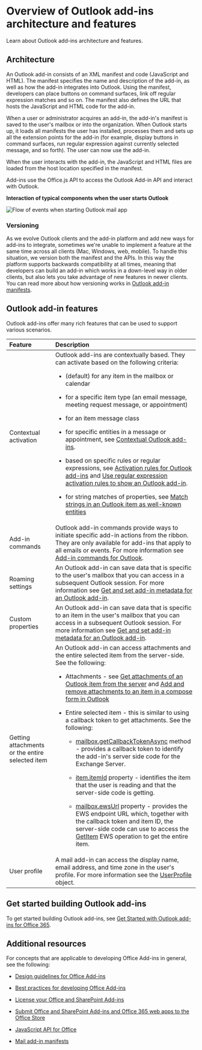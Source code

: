
# Overview of Outlook add-ins architecture and features
Learn about Outlook add-ins architecture and features.




## Architecture

An Outlook add-in consists of an XML manifest and code (JavaScript and HTML). The manifest specifies the name and description of the add-in, as well as how the add-in integrates into Outlook. Using the manifest, developers can place buttons on command surfaces, link off regular expression matches and so on. The manifest also defines the URL that hosts the JavaScript and HTML code for the add-in.

When a user or administrator acquires an add-in, the add-in's manifest is saved to the user's mailbox or into the organization. When Outlook starts up, it loads all manifests the user has installed, processes them and sets up all the extension points for the add-in (for example, display buttons in command surfaces, run regular expression against currently selected message, and so forth). The user can now use the add-in.

When the user interacts with the add-in, the JavaScript and HTML files are loaded from the host location specified in the manifest.

Add-ins use the Office.js API to access the Outlook Add-in API and interact with Outlook.


**Interaction of typical components when the user starts Outlook**

![Flow of events when starting Outlook mail app](../images/olowawecon15_LoadingDOMAgaveRuntime.png)
### Versioning

As we evolve Outlook clients and the add-in platform and add new ways for add-ins to integrate, sometimes we're unable to implement a feature at the same time across all clients (Mac, Windows, web, mobile). To handle this situation, we version both the manifest and the APIs. In this way the platform supports backwards compatibility at all times, meaning that developers can build an add-in which works in a down-level way in older clients, but also lets you take advantage of new features in newer clients. You can read more about how versioning works in [Outlook add-in manifests](../outlook/manifests/manifests.md).


## Outlook add-in features

Outlook add-ins offer many rich features that can be used to support various scenarios.



|**Feature**|**Description**|
|:-----|:-----|
|Contextual activation|Outlook add-ins are contextually based. They can activate based on the following criteria:<ul><li><p>(default) for any item in the mailbox or calendar</p></li><li><p>for a specific item type (an email message, meeting request message, or appointment)</p></li><li><p>for an item message class</p></li><li><p>for specific entities in a message or appointment, see <span sdata="link"><a href="2cd5d8f1-69b3-4a2a-b31e-81a07a7cdd9f.htm">Contextual Outlook add-ins</a></span>. </p></li><li><p>based on specific rules or regular expressions, see <span sdata="link"><a href="b3fd6d69-b968-461d-a40e-6063f4febfe6.htm">Activation rules for Outlook add-ins</a></span> and <span sdata="link"><a href="93504f92-896f-4c80-9205-ba0b125f4290.htm">Use regular expression activation rules to show an Outlook add-in</a></span>. </p></li><li><p>for string matches of properties, see <span sdata="link"><a href="a6b0904b-afe9-4882-9136-3d8cfd57fcf8.htm">Match strings in an Outlook item as well-known entities</a></span></p></li></ul>|
|Add-in commands|Outlook add-in commands provide ways to initiate specific add-in actions from the ribbon. They are only available for add-ins that apply to all emails or events. For more information see [Add-in commands for Outlook](../outlook/add-in-commands-for-outlook.md). |
|Roaming settings|An Outlook add-in can save data that is specific to the user's mailbox that you can access in a subsequent Outlook session. For more information see [Get and set add-in metadata for an Outlook add-in](../outlook/metadata-for-an-outlook-add-in.md). |
|Custom properties|An Outlook add-in can save data that is specific to an item in the user's mailbox that you can access in a subsequent Outlook session. For more information see [Get and set add-in metadata for an Outlook add-in](../outlook/metadata-for-an-outlook-add-in.md).|
|Getting attachments or the entire selected item|An Outlook add-in can access attachments and the entire selected item from the server-side. See the following:<ul><li><p>Attachments - see <span sdata="link"><a href="0f872924-ea1a-4aa2-bb7b-e12d31014612.htm">Get attachments of an Outlook item from the server</a></span> and <span sdata="link"><a href="62669c4d-6829-4476-bac2-cac95fc0961e.htm">Add and remove attachments to an item in a compose form in Outlook</a></span></p></li><li><p>Entire selected item - this is similar to using a callback token to get attachments. See the following:</p><ul><li><p><a href="https://dev.outlook.com/reference/add-ins/Office.context.mailbox.html(Office.15).aspx#getCallbackTokenAsync" target="_blank">mailbox.getCallbackTokenAsync</a> method - provides a callback token to identify the add-in's server side code for the Exchange Server.</p></li><li><p><a href="https://dev.outlook.com/reference/add-ins/Office.context.mailbox.item.html(Office.15).aspx#itemId" target="_blank">item.itemId</a> property - identifies the item that the user is reading and that the server-side code is getting.</p></li><li><p><a href="https://dev.outlook.com/reference/add-ins/Office.context.mailbox.html(Office.15).aspx#ewsUrl" target="_blank">mailbox.ewsUrl</a> property - provides the EWS endpoint URL which, together with the callback token and item ID, the server-side code can use to access the <a href="http://msdn.microsoft.com/en-us/library/e3590b8b-c2a7-4dad-a014-6360197b68e4(Office.15).aspx" target="_blank">GetItem</a> EWS operation to get the entire item.</p></li></ul></li></ul>|
|User profile|A mail add-in can access the display name, email address, and time zone in the user's profile. For more information see the [UserProfile](https://dev.outlook.com/reference/add-ins/Office.context.mailbox.userProfile.html) object.|

## Get started building Outlook add-ins

To get started building Outlook add-ins, see [Get Started with Outlook add-ins for Office 365](https://dev.outlook.com/MailAppsGettingStarted/GetStarted.aspx).


## Additional resources


For concepts that are applicable to developing Office Add-ins in general, see the following:


- [Design guidelines for Office Add-ins](../design/add-in-design.md)
    
- [Best practices for developing Office Add-ins](../design/add-in-development-best-practices.md)
    
- [License your Office and SharePoint Add-ins](http://msdn.microsoft.com/library/3e0e8ff6-66d6-44ff-b0c2-59108ebd9181%28Office.15%29.aspx)
    
- [Submit Office and SharePoint Add-ins and Office 365 web apps to the Office Store](http://msdn.microsoft.com/library/ff075782-1303-4517-91cc-b3d730e9b9ae%28Office.15%29.aspx)
    
- [JavaScript API for Office](http://msdn.microsoft.com/EN-US/library/fp142185%28v=office.15%29.aspx(Office.15).aspx)
    
- [Mail add-in manifests](../outlook/manifests/manifests.md)
    
